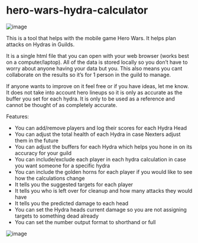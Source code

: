 # hero-wars-hydra-calculator

![image](https://user-images.githubusercontent.com/50716090/126901061-3e8bf848-9243-4718-ac40-89093302244f.png)


This is a tool that helps with the mobile game Hero Wars. It helps plan attacks on Hydras in Guilds.


It is a single html file that you can open with your web browser (works best on a computer/laptop). All of the data is stored locally so you don’t have to worry about anyone having your data but you. This also means you cant collaborate on the results so it’s for 1 person in the guild to manage.

If anyone wants to improve on it feel free or if you have ideas, let me know. It does not take into account hero lineups so it is only as accurate as the buffer you set for each hydra. It is only to be used as a reference and cannot be thought of as completely accurate.

Features:
 -    You can add/remove players and log their scores for each Hydra Head
 -    You can adjust the total health of each Hydra in case Nexters adjust them in the future
 -    You can adjust the buffers for each Hydra which helps you hone in on its accuracy for your guild
 -    You can include/exclude each player in each hydra calculation in case you want someone for a specific hydra
 -    You can include the golden horns for each player if you would like to see how the calculations change
 -    It tells you the suggested targets for each player
 -    It tells you who is left over for cleanup and how many attacks they would have
 -    It tells you the predicted damage to each head
 -    You can set the Hydra heads current damage so you are not assigning targets to something dead already
 -    You can set the number output format to shorthand or full


![image](https://user-images.githubusercontent.com/50716090/126901088-16ea726b-4f0d-4181-be36-cdfe137b848a.png)
